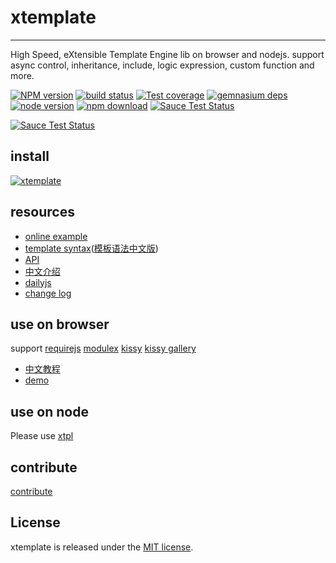 # xtemplate
---

High Speed, eXtensible Template Engine lib on browser and nodejs.
support async control, inheritance, include, logic expression, custom function and more.

[![NPM version][npm-image]][npm-url]
[![build status][travis-image]][travis-url]
[![Test coverage][coveralls-image]][coveralls-url]
[![gemnasium deps][gemnasium-image]][gemnasium-url]
[![node version][node-image]][node-url]
[![npm download][download-image]][download-url]
[![Sauce Test Status](https://saucelabs.com/buildstatus/xtemplate)](https://saucelabs.com/u/xtemplate)

[![Sauce Test Status](https://saucelabs.com/browser-matrix/xtemplate.svg)](https://saucelabs.com/u/xtemplate)


[npm-image]: http://img.shields.io/npm/v/xtemplate.svg?style=flat-square
[npm-url]: http://npmjs.org/package/xtemplate
[travis-image]: https://img.shields.io/travis/xtemplate/xtemplate.svg?style=flat-square
[travis-url]: https://travis-ci.org/xtemplate/xtemplate
[coveralls-image]: https://img.shields.io/coveralls/xtemplate/xtemplate.svg?style=flat-square
[coveralls-url]: https://coveralls.io/r/xtemplate/xtemplate?branch=master
[gemnasium-image]: http://img.shields.io/gemnasium/xtemplate/xtemplate.svg?style=flat-square
[gemnasium-url]: https://gemnasium.com/xtemplate/xtemplate
[node-image]: https://img.shields.io/badge/node.js-%3E=_0.10-green.svg?style=flat-square
[node-url]: http://nodejs.org/download/
[download-image]: https://img.shields.io/npm/dm/xtemplate.svg?style=flat-square
[download-url]: https://npmjs.org/package/xtemplate

## install

[![xtemplate](https://nodei.co/npm/xtemplate.png)](https://npmjs.org/package/xtemplate)

## resources

- [online example](http://xtemplate.github.io/xtemplate)
- [template syntax](https://github.com/xtemplate/xtemplate/blob/master/docs/syntax.md)([模板语法中文版](https://github.com/xtemplate/xtemplate/blob/master/docs/syntax-cn.md))
- [API](https://github.com/xtemplate/xtemplate/blob/master/docs/api.md)
- [中文介绍](https://github.com/xtemplate/xtemplate/blob/master/docs/tutorial/introduce.md)
- [dailyjs](http://dailyjs.com/2014/09/24/node-roundup/)
- [change log](https://github.com/xtemplate/xtemplate/blob/master/HISTORY.md)


## use on browser

support [requirejs](https://github.com/jrburke/requirejs) [modulex](https://github.com/modulex/modulex)
[kissy](http://docs.kissyui.com) [kissy gallery](http://gallery.kissyui.com)

- [中文教程](https://github.com/xtemplate/xtemplate/blob/master/docs/use-on-browser.md)
- [demo](https://github.com/xtemplate/xtemplate-on-browser)

## use on node

Please use [xtpl](https://github.com/xtemplate/xtpl)

## contribute

[contribute](https://github.com/xtemplate/xtemplate/blob/master/CONTRIBUTING.md)

## License

xtemplate is released under the [MIT license](http://opensource.org/licenses/MIT).
